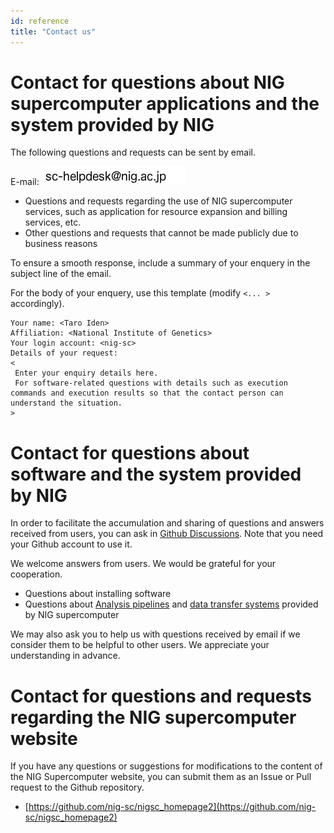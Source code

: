 ```yaml
---
id: reference
title: "Contact us"
---
```


# Contact for questions about NIG supercomputer applications and the system provided by NIG

The following questions and requests can be sent by email.

E-mail: ![](sc-helpdesk.png)

- Questions and requests regarding the use of NIG supercomputer services, such as application for resource expansion and billing services, etc.
- Other questions and requests that cannot be made publicly due to business reasons

To ensure a smooth response, include a summary of your enquery in the subject line of the email.

For the body of your enquery, use this template (modify `<... >` accordingly).


```
Your name: <Taro Iden>
Affiliation: <National Institute of Genetics>
Your login account: <nig-sc>
Details of your request: 
<
 Enter your enquiry details here. 
 For software-related questions with details such as execution commands and execution results so that the contact person can understand the situation.
>
```

# Contact for questions about software and the system provided by NIG

In order to facilitate the accumulation and sharing of questions and answers received from users, you can ask in [Github Discussions](https://github.com/nig-sc/nigsc_homepage2/discussions).
Note that you need your Github account to use it.

We welcome answers from users. We would be grateful for your cooperation.

- Questions about installing software
- Questions about [Analysis pipelines](/software/#analysis-pipeline) and [data transfer systems](/software/#analysis-pipeline) provided by NIG supercomputer

We may also ask you to help us with questions received by email if we consider them to be helpful to other users.
We appreciate your understanding in advance.

# Contact for questions and requests regarding the NIG supercomputer website

If you have any questions or suggestions for modifications to the content of the NIG Supercomputer website, you can submit them as an Issue or Pull request to the Github repository.

- [https://github.com/nig-sc/nigsc_homepage2](https://github.com/nig-sc/nigsc_homepage2)

